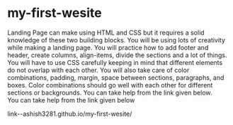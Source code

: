 # my-first-wesite
Landing Page can make using HTML and CSS but it requires a solid knowledge of these two building blocks. You will be using lots of creativity while making a landing page. You will practice how to add footer and header, create columns, align-items, divide the sections and a lot of things. You will have to use CSS carefully keeping in mind that different elements do not overlap with each other. You will also take care of color combinations, padding, margin, space between sections, paragraphs, and boxes. Color combinations should go well with each other for different sections or backgrounds. You can take help from the link given below. 
<br>
You can take help from the link given below 

link--ashish3281.github.io/my-first-wesite/
